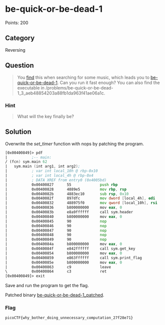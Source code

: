 # be-quick-or-be-dead-1
Points: 200

## Category
Reversing

## Question
>You [find](https://www.youtube.com/watch?v=CTt1vk9nM9c) this when searching for some music, which leads you to [be-quick-or-be-dead-1](files/be-quick-or-be-dead-1). Can you run it fast enough? You can also find the executable in /problems/be-quick-or-be-dead-1_3_aeb48854203a88fb1da963f41ae06a1c. 

### Hint
>What will the key finally be?

## Solution
Overwrite the _set_timer_ function with nops by patching the program.

```asm
[0x00400849]> pdf
|           ;-- main:
/ (fcn) sym.main 62
|   sym.main (int arg1, int arg2);
|           ; var int local_10h @ rbp-0x10
|           ; var int local_4h @ rbp-0x4
|           ; DATA XREF from entry0 (0x4005bd)
|           0x00400827      55             push rbp
|           0x00400828      4889e5         mov rbp, rsp
|           0x0040082b      4883ec10       sub rsp, 0x10
|           0x0040082f      897dfc         mov dword [local_4h], edi   ; arg1
|           0x00400832      488975f0       mov qword [local_10h], rsi  ; arg2
|           0x00400836      b800000000     mov eax, 0
|           0x0040083b      e8a9ffffff     call sym.header
|           0x00400840      b800000000     mov eax, 0
|           0x00400845      90             nop
|           0x00400846      90             nop
|           0x00400847      90             nop
|           0x00400848      90             nop
|           0x00400849      90             nop
|           0x0040084a      b800000000     mov eax, 0
|           0x0040084f      e842ffffff     call sym.get_key
|           0x00400854      b800000000     mov eax, 0
|           0x00400859      e863ffffff     call sym.print_flag
|           0x0040085e      b800000000     mov eax, 0
|           0x00400863      c9             leave
\           0x00400864      c3             ret
[0x00400849]> exit
```

Save and run the program to get the flag.

Patched binary [be-quick-or-be-dead-1_patched](solution/be-quick-or-be-dead-1_patched).

### Flag
`picoCTF{why_bother_doing_unnecessary_computation_27f28e71}`
